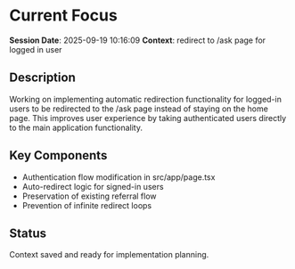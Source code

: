 # Current Focus

**Session Date**: 2025-09-19 10:16:09
**Context**: redirect to /ask page for logged in user

## Description

Working on implementing automatic redirection functionality for logged-in users to be redirected to the /ask page instead of staying on the home page. This improves user experience by taking authenticated users directly to the main application functionality.

## Key Components

- Authentication flow modification in src/app/page.tsx
- Auto-redirect logic for signed-in users
- Preservation of existing referral flow
- Prevention of infinite redirect loops

## Status

Context saved and ready for implementation planning.
